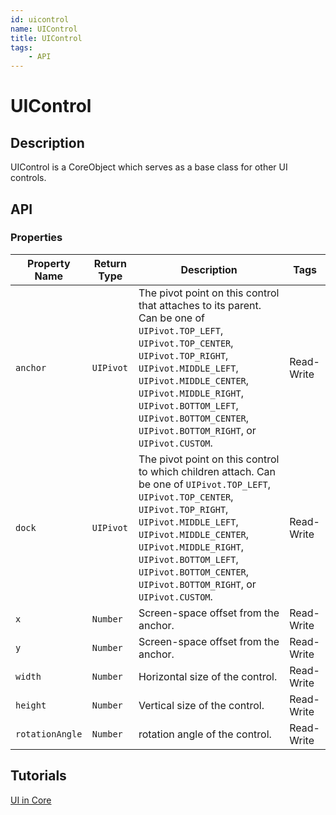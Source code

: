 ```yaml
---
id: uicontrol
name: UIControl
title: UIControl
tags:
    - API
---
```


# UIControl

## Description

UIControl is a CoreObject which serves as a base class for other UI controls.

## API

### Properties

| Property Name | Return Type | Description | Tags |
| -------- | ----------- | ----------- | ---- |
| `anchor` | `UIPivot` | The pivot point on this control that attaches to its parent. Can be one of `UIPivot.TOP_LEFT`, `UIPivot.TOP_CENTER`, `UIPivot.TOP_RIGHT`, `UIPivot.MIDDLE_LEFT`, `UIPivot.MIDDLE_CENTER`, `UIPivot.MIDDLE_RIGHT`, `UIPivot.BOTTOM_LEFT`, `UIPivot.BOTTOM_CENTER`, `UIPivot.BOTTOM_RIGHT`, or `UIPivot.CUSTOM`. | Read-Write |
| `dock` | `UIPivot` | The pivot point on this control to which children attach. Can be one of `UIPivot.TOP_LEFT`, `UIPivot.TOP_CENTER`, `UIPivot.TOP_RIGHT`, `UIPivot.MIDDLE_LEFT`, `UIPivot.MIDDLE_CENTER`, `UIPivot.MIDDLE_RIGHT`, `UIPivot.BOTTOM_LEFT`, `UIPivot.BOTTOM_CENTER`, `UIPivot.BOTTOM_RIGHT`, or `UIPivot.CUSTOM`. | Read-Write |
| `x` | `Number` | Screen-space offset from the anchor. | Read-Write |
| `y` | `Number` | Screen-space offset from the anchor. | Read-Write |
| `width` | `Number` | Horizontal size of the control. | Read-Write |
| `height` | `Number` | Vertical size of the control. | Read-Write |
| `rotationAngle` | `Number` | rotation angle of the control. | Read-Write |

## Tutorials

[UI in Core](../tutorials/ui_reference.md)
